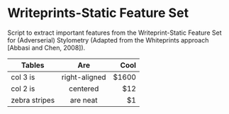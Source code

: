 # Writeprints-Static Feature Set

Script to extract important features from the Writeprint-Static Feature Set for (Adverserial) Stylometry (Adapted from the Whiteprints approach [Abbasi and Chen, 2008]).

| Tables        | Are           | Cool  |
| ------------- |:-------------:| -----:|
| col 3 is      | right-aligned | $1600 |
| col 2 is      | centered      |   $12 |
| zebra stripes | are neat      |    $1 |
